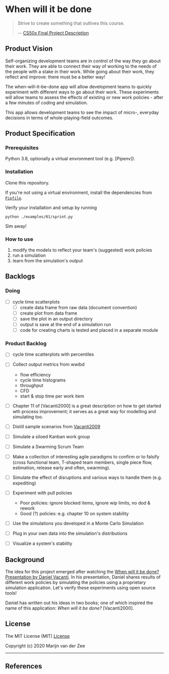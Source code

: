 # When will it be done

> Strive to create something that outlives this course.
>
> -- [CS50x Final Project Description]

## Product Vision

Self-organizing development teams are in control of the way they go about their work.
They are able to connect their way of working
to the needs of the people with a stake in their work.
While going about their work, they reflect and improve: there must be a better way!

The when-will-it-be-done app will allow development teams to 
quickly experiment with different ways to go about their work.
These experiments will allow teams to assess the effects of existing or new work policies -
after a few minutes of coding and simulation.

This app allows development teams to 
see the impact of micro-, everyday decisions in terms of whole-playing-field outcomes.

## Product Specification

### Prerequisites

Python 3.8, optionally a virtual envronment tool (e.g. [Pipenv]). 

### Installation

Clone this repository. 

If you're not using a virtual environment, install the dependencies from [`Pipfile`](./Pipfile).

Verify your installation and setup by running 

```
python ./examples/01/sprint.py
```

Sim away!

### How to use

 1. modify the models to reflect your team's (suggested) work policies
 1. run a simulation
 1. learn from the simulation's output

## Backlogs

### Doing

 * [ ] cycle time scatterplots
   * [ ] create data frame from raw data (document convention)
   * [ ] create plot from data frame
   * [ ] save the plot in an output directory
   * [ ] output is save at the end of a simulation run
   * [ ] code for creating charts is tested and placed in a separate module

### Product Backlog

 * [ ] cycle time scatterplots with percentiles
 * [ ] Collect output metrics from wwibd
    * flow efficiency
    * cycle time histograms
    * throughput
    * CFD
    * start & stop time per work item
 * [ ] Chapter 11 of [Vacanti2000] is a great description on how to get started wth process improvement; 
       it serves as a great way for modelling and simulating too.
 * [ ] Distill sample scenarios from [Vacanti2009]
 * [ ] Simulate a siloed Kanban work group
 * [ ] Simulate a Swarming Scrum Team
 * [ ] Make a collection of interesting agile paradigms to confirm or to falsify
       (cross functional team, T-shaped team members, single piece flow, estimation,
       release early and often, swarming).
 * [ ] Simulate the effect of disruptions and various ways to handle them (e.g. expediting)
 * [ ] Experiment with pull policies
    * Poor policies: ignore blocked items, ignore wip limits, no dod & rework
    * Good (?) policies: e.g. chapter 10 on system stability
 * [ ] Use the simulations you developed in a Monte Carlo Simulation
 * [ ] Plug in your own data into the simulation's distributions
 * [ ] Visualize a system's stability


## Background

The idea for this project emerged after watching the [When will it be done? Presentation by Daniel Vacanti].
In his presentation, Daniel shares results of different work policies by simulating the policies 
using a proprietary simulation application. Let's verify these experiments using open source tools!

Daniel has written out his ideas in two books; one of which inspired the name of this application:
_When will it be done?_ [Vacanti2000].

## License

The MIT License (MIT) [License]

Copyright (c) 2020 Marijn van der Zee

---

## References

 [CS50x Final Project Description]: https://cs50.harvard.edu/x/2020/project/
 [When will it be done? Presentation by Daniel Vacanti]: https://vimeo.com/239539858
 [Vacanti2009]: https://leanpub.com/whenwillitbedone
 [SimPy]: https://simpy.readthedocs.io/
 [License]: ./LICENSE
